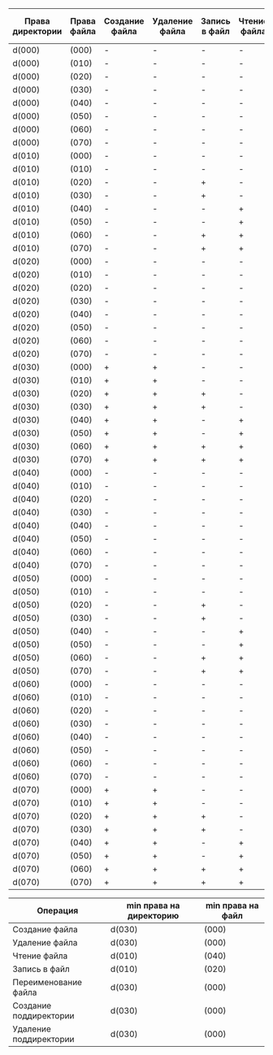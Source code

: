|Права директории|Права файла|Создание файла|Удаление файла|Запись в файл|Чтение файла|Смена директории|Просмотр файлов в директории|Переименование файла|Смена атрибутов файла|
|----------------|-----------|--------------|--------------|-------------|------------|----------------|----------------------------|--------------------|---------------------|
|d(000)          |(000)      |-             |-             |-            |-           |-               |-                           |-                   |-                    |
|d(000)          |(010)      |-             |-             |-            |-           |-               |-                           |-                   |-                    |
|d(000)          |(020)      |-             |-             |-            |-           |-               |-                           |-                   |-                    |
|d(000)          |(030)      |-             |-             |-            |-           |-               |-                           |-                   |-                    |
|d(000)          |(040)      |-             |-             |-            |-           |-               |-                           |-                   |-                    |
|d(000)          |(050)      |-             |-             |-            |-           |-               |-                           |-                   |-                    |
|d(000)          |(060)      |-             |-             |-            |-           |-               |-                           |-                   |-                    |
|d(000)          |(070)      |-             |-             |-            |-           |-               |-                           |-                   |-                    |
|d(010)          |(000)      |-             |-             |-            |-           |+               |-                           |-                   |-                    |
|d(010)          |(010)      |-             |-             |-            |-           |+               |-                           |-                   |-                    |
|d(010)          |(020)      |-             |-             |+            |-           |+               |-                           |-                   |-                    |
|d(010)          |(030)      |-             |-             |+            |-           |+               |-                           |-                   |-                    |
|d(010)          |(040)      |-             |-             |-            |+           |+               |-                           |-                   |-                    |
|d(010)          |(050)      |-             |-             |-            |+           |+               |-                           |-                   |-                    |
|d(010)          |(060)      |-             |-             |+            |+           |+               |-                           |-                   |-                    |
|d(010)          |(070)      |-             |-             |+            |+           |+               |-                           |-                   |-                    |
|d(020)          |(000)      |-             |-             |-            |-           |-               |-                           |-                   |-                    |
|d(020)          |(010)      |-             |-             |-            |-           |-               |-                           |-                   |-                    |
|d(020)          |(020)      |-             |-             |-            |-           |-               |-                           |-                   |-                    |
|d(020)          |(030)      |-             |-             |-            |-           |-               |-                           |-                   |-                    |
|d(020)          |(040)      |-             |-             |-            |-           |-               |-                           |-                   |-                    |
|d(020)          |(050)      |-             |-             |-            |-           |-               |-                           |-                   |-                    |
|d(020)          |(060)      |-             |-             |-            |-           |-               |-                           |-                   |-                    |
|d(020)          |(070)      |-             |-             |-            |-           |-               |-                           |-                   |-                    |
|d(030)          |(000)      |+             |+             |-            |-           |+               |-                           |+                   |-                    |
|d(030)          |(010)      |+             |+             |-            |-           |+               |-                           |+                   |-                    |
|d(030)          |(020)      |+             |+             |+            |-           |+               |-                           |+                   |-                    |
|d(030)          |(030)      |+             |+             |+            |-           |+               |-                           |+                   |-                    |
|d(030)          |(040)      |+             |+             |-            |+           |+               |-                           |+                   |-                    |
|d(030)          |(050)      |+             |+             |-            |+           |+               |-                           |+                   |-                    |
|d(030)          |(060)      |+             |+             |+            |+           |+               |-                           |+                   |-                    |
|d(030)          |(070)      |+             |+             |+            |+           |+               |-                           |+                   |-                    |
|d(040)          |(000)      |-             |-             |-            |-           |-               |+                           |-                   |-                    |
|d(040)          |(010)      |-             |-             |-            |-           |-               |+                           |-                   |-                    |
|d(040)          |(020)      |-             |-             |-            |-           |-               |+                           |-                   |-                    |
|d(040)          |(030)      |-             |-             |-            |-           |-               |+                           |-                   |-                    |
|d(040)          |(040)      |-             |-             |-            |-           |-               |+                           |-                   |-                    |
|d(040)          |(050)      |-             |-             |-            |-           |-               |+                           |-                   |-                    |
|d(040)          |(060)      |-             |-             |-            |-           |-               |+                           |-                   |-                    |
|d(040)          |(070)      |-             |-             |-            |-           |-               |+                           |-                   |-                    |
|d(050)          |(000)      |-             |-             |-            |-           |+               |+                           |-                   |-                    |
|d(050)          |(010)      |-             |-             |-            |-           |+               |+                           |-                   |-                    |
|d(050)          |(020)      |-             |-             |+            |-           |+               |+                           |-                   |-                    |
|d(050)          |(030)      |-             |-             |+            |-           |+               |+                           |-                   |-                    |
|d(050)          |(040)      |-             |-             |-            |+           |+               |+                           |-                   |-                    |
|d(050)          |(050)      |-             |-             |-            |+           |+               |+                           |-                   |-                    |
|d(050)          |(060)      |-             |-             |+            |+           |+               |+                           |-                   |-                    |
|d(050)          |(070)      |-             |-             |+            |+           |+               |+                           |-                   |-                    |
|d(060)          |(000)      |-             |-             |-            |-           |-               |+                           |-                   |-                    |
|d(060)          |(010)      |-             |-             |-            |-           |-               |+                           |-                   |-                    |
|d(060)          |(020)      |-             |-             |-            |-           |-               |+                           |-                   |-                    |
|d(060)          |(030)      |-             |-             |-            |-           |-               |+                           |-                   |-                    |
|d(060)          |(040)      |-             |-             |-            |-           |-               |+                           |-                   |-                    |
|d(060)          |(050)      |-             |-             |-            |-           |-               |+                           |-                   |-                    |
|d(060)          |(060)      |-             |-             |-            |-           |-               |+                           |-                   |-                    |
|d(060)          |(070)      |-             |-             |-            |-           |-               |+                           |-                   |-                    |
|d(070)          |(000)      |+             |+             |-            |-           |+               |+                           |+                   |-                    |
|d(070)          |(010)      |+             |+             |-            |-           |+               |+                           |+                   |-                    |
|d(070)          |(020)      |+             |+             |+            |-           |+               |+                           |+                   |-                    |
|d(070)          |(030)      |+             |+             |+            |-           |+               |+                           |+                   |-                    |
|d(070)          |(040)      |+             |+             |-            |+           |+               |+                           |+                   |-                    |
|d(070)          |(050)      |+             |+             |-            |+           |+               |+                           |+                   |-                    |
|d(070)          |(060)      |+             |+             |+            |+           |+               |+                           |+                   |-                    |
|d(070)          |(070)      |+             |+             |+            |+           |+               |+                           |+                   |-                    |


|Операция              |min права на директорию|min права на файл|
|----------------------|-----------------------|-----------------|
|Создание файла        |d(030)                 |(000)            |
|Удаление файла        |d(030)                 |(000)            |
|Чтение файла          |d(010)                 |(040)            |
|Запись в файл         |d(010)                 |(020)            |
|Переименование файла  |d(030)                 |(000)            |
|Создание поддиректории|d(030)                 |(000)            |
|Удаление поддиректории|d(030)                 |(000)            |